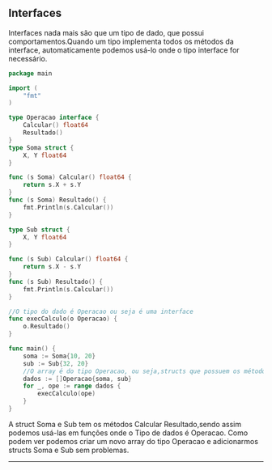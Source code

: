 ## Interfaces
Interfaces nada mais são que um tipo de dado, que possui comportamentos.Quando um tipo implementa todos os métodos da interface, automaticamente podemos usá-lo onde o tipo interface for necessário.
```go
package main

import (
	"fmt"
)

type Operacao interface {
	Calcular() float64
	Resultado()
}
type Soma struct {
	X, Y float64
}

func (s Soma) Calcular() float64 {
	return s.X + s.Y
}
func (s Soma) Resultado() {
	fmt.Println(s.Calcular())
}

type Sub struct {
	X, Y float64
}

func (s Sub) Calcular() float64 {
	return s.X - s.Y
}
func (s Sub) Resultado() {
	fmt.Println(s.Calcular())
}

//O tipo do dado é Operacao ou seja é uma interface
func execCalculo(o Operacao) {
	o.Resultado()
}

func main() {
	soma := Soma{10, 20}
	sub := Sub{32, 20}
	//O array é do tipo Operacao, ou seja,structs que possuem os métodos implementados podem ser adicionados
	dados := []Operacao{soma, sub}
	for _, ope := range dados {
		execCalculo(ope)
	}
}
```
A struct Soma e Sub tem os  métodos Calcular Resultado,sendo assim podemos usá-las em funções onde o Tipo de dados é Operacao. Como podem ver podemos criar um novo array do tipo Operacao e adicionarmos structs Soma e Sub sem problemas.

---
